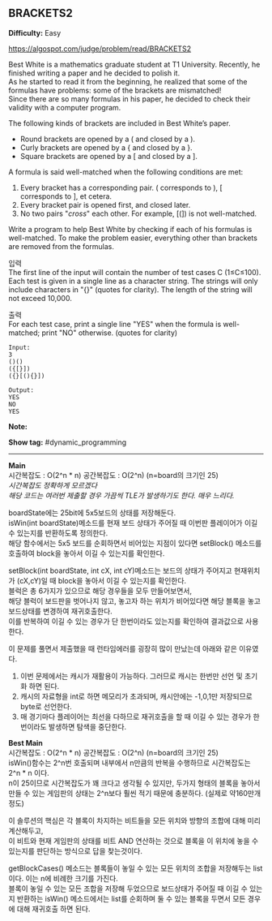 ## BRACKETS2

**Difficulty:** Easy

https://algospot.com/judge/problem/read/BRACKETS2

Best White is a mathematics graduate student at T1 University. Recently, he finished writing a paper and he decided to polish it. <br/>
As he started to read it from the beginning, he realized that some of the formulas have problems: some of the brackets are mismatched! <br/>
Since there are so many formulas in his paper, he decided to check their validity with a computer program. <br/>

The following kinds of brackets are included in Best White’s paper. <br/>

* Round brackets are opened by a ( and closed by a ).
* Curly brackets are opened by a { and closed by a }.
* Square brackets are opened by a [ and closed by a ].

A formula is said well-matched when the following conditions are met: <br/>
1. Every bracket has a corresponding pair. ( corresponds to ), [ corresponds to ], et cetera.
2. Every bracket pair is opened first, and closed later.
3. No two pairs "*cross*" each other. For example, [(]) is not well-matched.

Write a program to help Best White by checking if each of his formulas is well-matched. To make the problem easier, everything other than brackets are removed from the formulas. <br/>

입력 <br/>
The first line of the input will contain the number of test cases C (1≤C≤100). Each test is given in a single line as a character string. The strings will only include characters in "[](){}" (quotes for clarity). The length of the string will not exceed 10,000.

출력 <br/>
For each test case, print a single line "YES" when the formula is well-matched; print "NO" otherwise. (quotes for clarity)

```
Input:
3
()()
({[}])
({}[(){}])

Output: 
YES
NO
YES
```

**Note:**

**Show tag:** \#dynamic\_programming

------------------------------------

**Main** <br/>
시간복잡도 : O(2^n * n) 공간복잡도 : O(2^n) (n=board의 크기인 25) <br/>
_시간복잡도 정확하게 모르겠다_ <br/>
_해당 코드는 여러번 제출할 경우 가끔씩 TLE가 발생하기도 한다. 매우 느리다._ <br/>

boardState에는 25bit에 5x5보드의 상태를 저장해둔다. <br/>
isWin(int boardState)메소드를 현재 보드 상태가 주어질 때 이번판 플레이어가 이길 수 있는지를 반환하도록 정의한다. <br/>
해당 함수에서는 5x5 보드를 순회하면서 비어있는 지점이 있다면 setBlock() 메소드를 호출하여 block을 놓아서 이길 수 있는지를 확인한다. <br/>

setBlock(int boardState, int cX, int cY)메소드는 보드의 상태가 주어지고 현재위치가 (cX,cY)일 때 block을 놓아서 이길 수 있는지를 확인한다. <br/>
블럭은 총 6가지가 있으므로 해당 경우들을 모두 만들어보면서, <br/>
해당 블럭이 보드판을 벗어나지 않고, 놓고자 하는 위치가 비어있다면 해당 블록을 놓고 보드상태를 변경하여 재귀호출한다. <br/>
이를 반복하여 이길 수 있는 경우가 단 한번이라도 있는지를 확인하여 결과값으로 사용한다. <br/>

이 문제를 풀면서 제출했을 때 런타임에러를 굉장히 많이 만났는데 아래와 같은 이유였다. <br/>
1. 이번 문제에서는 캐시가 재활용이 가능하다. 그러므로 캐시는 한번만 선언 및 초기화 하면 된다.
2. 캐시의 자료형을 int로 하면 메모리가 초과되며, 캐시안에는 -1,0,1만 저장되므로 byte로 선언한다.
3. 매 경기마다 플레이어는 최선을 다하므로 재귀호출을 할 때 이길 수 있는 경우가 한번이라도 발생하면 탐색을 중단한다.

**Best Main** <br/>
시간복잡도 : O(2^n * n) 공간복잡도 : O(2^n) (n=board의 크기인 25) <br/>
isWin()함수는 2^n번 호출되며 내부에서 n만큼의 반복을 수행하므로 시간복잡도는 2^n * n 이다. <br/>
n이 25이므로 시간복잡도가 꽤 크다고 생각될 수 있지만, 두가지 형태의 블록을 놓아서 만들 수 있는 게임판의 상태는 2^n보다 훨씬 적기 때문에 충분하다. (실제로 약160만개정도) <br/>

이 솔루션의 핵심은 각 블록이 차지하는 비트들을 모든 위치와 방향의 조합에 대해 미리 계산해두고, <br/>
이 비트와 현재 게임판의 상태를 비트 AND 연산하는 것으로 블록을 이 위치에 놓을 수 있는지를 판단하는 방식으로 답을 찾는것이다. <br/>

getBlockCases() 메소드는 블록들이 놓일 수 있는 모든 위치의 조합을 저장해두는 list이다. 이는 n에 비례한 크기를 가진다. <br/>
블록이 놓일 수 있는 모든 조합을 저장해 두었으므로 보드상태가 주어질 때 이길 수 있는지 반환하는 isWin() 메소드에서는 list를 순회하며 둘 수 있는 블록을 두면서 모든 경우에 대해 재귀호출 하면 된다. <br/>
 